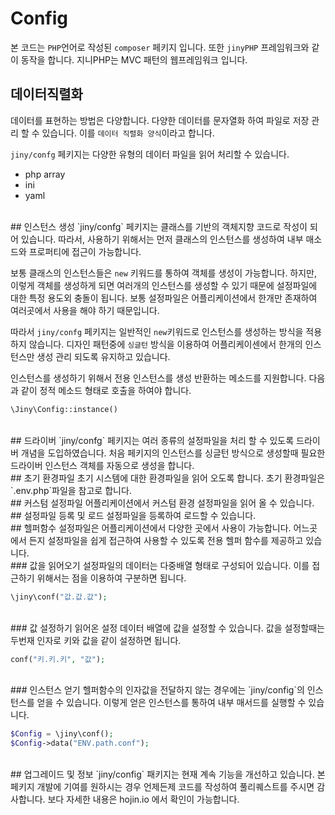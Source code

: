 # Config
본 코드는 `PHP`언어로 작성된 `composer` 페키지 입니다. 또한 `jinyPHP` 프레임워크와 같이 동작을 합니다.
지니PHP는 MVC 패턴의 웹프레임워크 입니다.

## 데이터직렬화
데이터를 표현하는 방법은 다양합니다. 다양한 데이터를 문자열화 하여 파일로 저장 관리 할 수 있습니다.
이를 `데이터 직렬화 양식`이라고 합니다.

`jiny/confg` 페키지는 다양한 유형의 데이터 파일을 읽어 처리할 수 있습니다.

* php array
* ini
* yaml

<br>
## 인스턴스 생성
`jiny/confg` 페키지는 클래스를 기반의 객체지향 코드로 작성이 되어 있습니다. 따라서, 사용하기 위해서는 먼저 클래스의 인스턴스를 생성하여 내부 매소드와 프로퍼티에 접근이 가능합니다.

보통 클래스의 인스턴스들은 `new` 키워드를 통하여 객체를 생성이 가능합니다. 하지만, 이렇게 객체를 생성하게 되면 여러개의 인스턴스를 생성할 수 있기 때문에 설정파일에 대한 특정 용도외 충돌이 됩니다. 보통 설정파일은 어플리케이션에서 한개만 존재하여 여러곳에서 사용을 해야 하기 때문입니다.

따라서 `jiny/confg` 페키지는 일반적인 `new`키워드로 인스턴스를 생성하는 방식을 적용하지 않습니다. 디자인 패턴중에 `싱글턴` 방식을 이용하여 어플리케이센에서 한개의 인스턴스만 생성 관리 되도록 유지하고 있습니다.

인스턴스를 생성하기 위해서 전용 인스턴스를 생성 반환하는 메소드를 지원합니다. 다음과 같이 정적 메소드 형태로 호출을 하여야 합니다.

```php
\Jiny\Config::instance()
```
<br>
## 드라이버
`jiny/confg` 페키지는 여러 종류의 설정파일을 처리 할 수 있도록 드라이버 개념을 도입하였습니다. 처음 페키지의 인스턴스를 싱글턴 방식으로 생성할때 필요한 드라이버 인스턴스 객체를 자동으로 생성을 합니다.

<br>
## 초기 환경파일
초기 시스템에 대한 환경파일을 읽어 오도록 합니다.
초기 환경파일은 `.env.php`파일을 참고로 합니다.

<br>
## 커스텀 설정파일
어플리케이션에서 커스텀 환경 설정파일을 읽어 올 수 있습니다.

<br>
## 설정파일 등록 및 로드
설정파일을 등록하여 로드할 수 있습니다.

<br>
## 헬퍼함수
설정파일은 어플리케이션에서 다양한 곳에서 사용이 가능합니다. 어느곳에서 든지 설정파일을 쉽게 접근하여 사용할 수 있도록 전용 헬퍼 함수를 제공하고 있습니다.

<br>
### 값을 읽어오기
설정파일의 데이터는 다중배열 형태로 구성되어 있습니다. 이를 접근하기 위해서는 점을 이용하여 구분하면 됩니다.

```php
\jiny\conf("값.값.값");
```

<br>
### 값 설정하기
읽어온 설정 데이터 배열에 값을 설정할 수 있습니다. 값을 설정할때는 두번재 인자로 키와 값을 같이 설정하면 됩니다.

```php
conf("키.키.키", "값");
```

<br>
### 인스턴스 얻기 
헬퍼함수의 인자값을 전달하지 않는 경우에는 `jiny/config`의 인스턴스를 얻을 수 있습니다. 이렇게 얻은 인스턴스를 통하여 내부 매서드를 실행할 수 있습니다.  

```php
$Config = \jiny\conf();
$Config->data("ENV.path.conf");
```

<br>
## 업그레이드 및 정보
`jiny/config` 패키지는 현재 계속 기능을 개선하고 있습니다. 본 페키지 개발에 기여를 원하시는 경우 언제든제 코드를 작성하여 풀리퀘스트를 주시면 감사합니다.
보다 자세한 내용은 hojin.io 에서 확인이 가능합니다.
